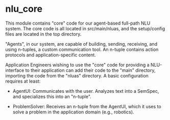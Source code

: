 # nlu_core

This module contains "core" code for our agent-based full-path NLU system. 
The core code is all located in src/main/nluas, and the setup/config files
are located in the top directory.   

"Agents", in our system, are capable of building, sending, receiving, and 
using n-tuples, a custom communication tool.  An n-tuple contains action protocols
and application-specific content.    
  
Application Engineers wishing to use the "core" code for providing a NLU-interface
to their application can add their code to the "main" directory, importing the 
code from the "nluas" directory. A basic configuration requires at least:

* AgentUI: Communicates with the user. Analyzes text into a SemSpec, and specializes
this into an "n-tuple".

* ProblemSolver: Receives an n-tuple from the AgentUI, which it uses to solve a problem
in the application domain (e.g., robotics).
